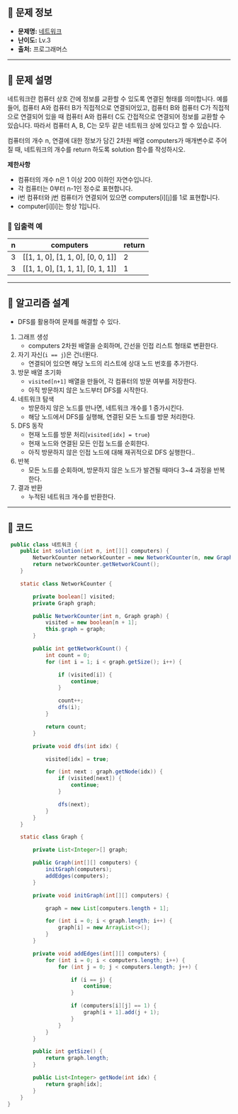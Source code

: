 ## 🌵 문제 정보

- **문제명:** [네트워크](https://school.programmers.co.kr/learn/courses/30/lessons/43162)
- **난이도:** Lv.3
- **출처:** 프로그래머스

---

## 🌵 문제 설명

네트워크란 컴퓨터 상호 간에 정보를 교환할 수 있도록 연결된 형태를 의미합니다.
예를 들어, 컴퓨터 A와 컴퓨터 B가 직접적으로 연결되어있고, 컴퓨터 B와 컴퓨터 C가 직접적으로 연결되어 있을 때 컴퓨터 A와 컴퓨터 C도 간접적으로 연결되어
정보를 교환할 수 있습니다. 따라서 컴퓨터 A, B, C는 모두 같은 네트워크 상에 있다고 할 수 있습니다.

컴퓨터의 개수 n, 연결에 대한 정보가 담긴 2차원 배열 computers가 매개변수로 주어질 때, 네트워크의 개수를 return 하도록 solution 함수를 작성하시오.

**제한사항**

* 컴퓨터의 개수 n은 1 이상 200 이하인 자연수입니다.
* 각 컴퓨터는 0부터 n-1인 정수로 표현합니다.
* i번 컴퓨터와 j번 컴퓨터가 연결되어 있으면 computers[i][j]를 1로 표현합니다.
* computer[i][i]는 항상 1입니다.

### 🔸 입출력 예

| n | computers                         | return |
|---|-----------------------------------|--------|
| 3 | [[1, 1, 0], [1, 1, 0], [0, 0, 1]] | 2      |
| 3 | [[1, 1, 0], [1, 1, 1], [0, 1, 1]] | 1      |

---

## 🌵 알고리즘 설계

* DFS를 활용하여 문제를 해결할 수 있다.

1. 그래프 생성
    * computers 2차원 배열을 순회하며, 간선을 인접 리스트 형태로 변환한다.
2. 자기 자신(`i == j`)은 건너뛴다.
    * 연결되어 있으면 해당 노드의 리스트에 상대 노드 번호를 추가한다.
3. 방문 배열 초기화
    * `visited[n+1]` 배열을 만들어, 각 컴퓨터의 방문 여부를 저장한다.
    * 아직 방문하지 않은 노드부터 DFS를 시작한다.
4. 네트워크 탐색
    * 방문하지 않은 노드를 만나면, 네트워크 개수를 1 증가시킨다.
    * 해당 노드에서 DFS를 실행해, 연결된 모든 노드를 방문 처리한다.
5. DFS 동작
   * 현재 노드를 방문 처리(`visited[idx] = true`)
   * 현재 노드와 연결된 모든 인접 노드를 순회한다.
   * 아직 방문하지 않은 인접 노드에 대해 재귀적으로 DFS 실행한다..
6. 반복
   * 모든 노드를 순회하며, 방문하지 않은 노드가 발견될 때마다 3~4 과정을 반복한다.
7. 결과 반환
   * 누적된 네트워크 개수를 반환한다.

---

## 🌵 코드

```java
 public class 네트워크 {
    public int solution(int n, int[][] computers) {
        NetworkCounter networkCounter = new NetworkCounter(n, new Graph(computers));
        return networkCounter.getNetworkCount();
    }

    static class NetworkCounter {

        private boolean[] visited;
        private Graph graph;

        public NetworkCounter(int n, Graph graph) {
            visited = new boolean[n + 1];
            this.graph = graph;
        }

        public int getNetworkCount() {
            int count = 0;
            for (int i = 1; i < graph.getSize(); i++) {

                if (visited[i]) {
                    continue;
                }

                count++;
                dfs(i);
            }

            return count;
        }

        private void dfs(int idx) {

            visited[idx] = true;

            for (int next : graph.getNode(idx)) {
                if (visited[next]) {
                    continue;
                }

                dfs(next);
            }
        }
    }

    static class Graph {

        private List<Integer>[] graph;

        public Graph(int[][] computers) {
            initGraph(computers);
            addEdges(computers);
        }

        private void initGraph(int[][] computers) {

            graph = new List[computers.length + 1];

            for (int i = 0; i < graph.length; i++) {
                graph[i] = new ArrayList<>();
            }
        }

        private void addEdges(int[][] computers) {
            for (int i = 0; i < computers.length; i++) {
                for (int j = 0; j < computers.length; j++) {

                    if (i == j) {
                        continue;
                    }

                    if (computers[i][j] == 1) {
                        graph[i + 1].add(j + 1);
                    }
                }
            }
        }

        public int getSize() {
            return graph.length;
        }

        public List<Integer> getNode(int idx) {
            return graph[idx];
        }
    }
}

```